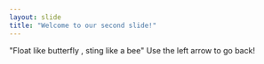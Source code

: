 ```yaml
---
layout: slide
title: "Welcome to our second slide!"
---
```

"Float like butterfly , sting like a bee"
Use the left arrow to go back!
